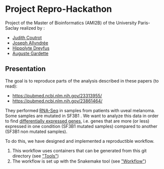 # Project Repro-Hackathon

Project of the Master of Bioinformatics (AMI2B) of the University Paris-Saclay realized by : <br>
* <a href="https://github.com/JudithCo" target="_blank">Judith Coutrot </a> <br>
* <a href="https://github.com/J-ally" target="_blank">Joseph Allyndrée </a> <br>
* <a href="https://github.com/hippolyte456" target="_blank">Hippolyte Dreyfus </a> <br>
* <a href="https://github.com/Aaramis" target="_blank">Auguste Gardette </a> <br>

## Presentation

The goal is to reproduce parts of the analysis described in these papers (to read): <br>
* https://pubmed.ncbi.nlm.nih.gov/23313955/ <br>
* https://pubmed.ncbi.nlm.nih.gov/23861464/ <br>

They performed <a href="https://en.wikipedia.org/wiki/RNA-Seq" target="_blank">RNA-Seq</a> in samples from patients with uveal melanoma. Some samples are mutated in SF3B1 .
We want to analyze this data in order to find <a href="https://en.wikipedia.org/wiki/RNA-Seq#Differential_expression" target="_blank">differentially expressed genes</a>, i.e. genes that are more (or less) expressed in one condition (SF3B1 mutated samples) compared to another (SF3B1 non mutated samples).

To do this, we have designed and implemented a reproductible workflow.<br>
1. This workflow uses containers that can be generated from this git directory (see ["Tools"](Tools/README.md))<br>
2. The workflow is set up with the Snakemake tool (see  ["Workflow"](snakemake/README.md))<br>